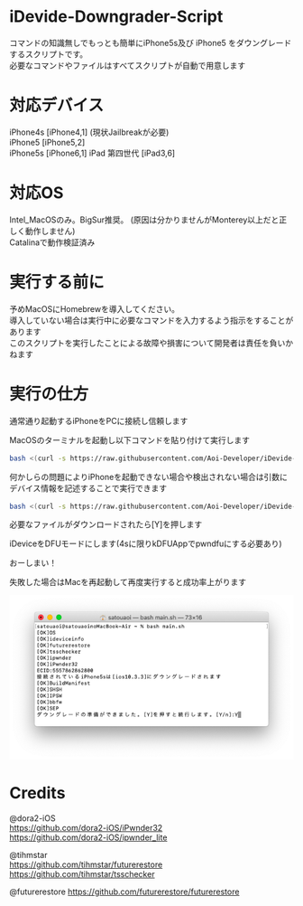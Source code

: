 # iDevide-Downgrader-Script

コマンドの知識無しでもっとも簡単にiPhone5s及び iPhone5 をダウングレードするスクリプトです。  
必要なコマンドやファイルはすべてスクリプトが自動で用意します

# 対応デバイス

iPhone4s [iPhone4,1] (現状Jailbreakが必要)  
iPhone5 [iPhone5,2]  
iPhone5s [iPhone6,1]
iPad 第四世代 [iPad3,6]

# 対応OS

Intel_MacOSのみ。BigSur推奨。  (原因は分かりませんがMonterey以上だと正しく動作しません)  
Catalinaで動作検証済み

# 実行する前に

予めMacOSにHomebrewを導入してください。  
導入していない場合は実行中に必要なコマンドを入力するよう指示をすることがあります  
このスクリプトを実行したことによる故障や損害について開発者は責任を負いかねます

# 実行の仕方

通常通り起動するiPhoneをPCに接続し信頼します  

MacOSのターミナルを起動し以下コマンドを貼り付けて実行します  
```sh
bash <(curl -s https://raw.githubusercontent.com/Aoi-Developer/iDevide-Downgrader-Script/main/main.sh)
```
何かしらの問題によりiPhoneを起動できない場合や検出されない場合は引数にデバイス情報を記述することで実行できます  
```sh
bash <(curl -s https://raw.githubusercontent.com/Aoi-Developer/iDevide-Downgrader-Script/main/main.sh) [device MODEL] [ECID]
```

必要なファイルがダウンロードされたら[Y]を押します  

iDeviceをDFUモードにします(4sに限りkDFUAppでpwndfuにする必要あり)  

おーしまい！ 

失敗した場合はMacを再起動して再度実行すると成功率上がります

![test](Docs/terminal.png)

# Credits

@dora2-iOS  
https://github.com/dora2-iOS/iPwnder32  
https://github.com/dora2-iOS/ipwnder_lite  

@tihmstar  
https://github.com/tihmstar/futurerestore  
https://github.com/tihmstar/tsschecker

@futurerestore
https://github.com/futurerestore/futurerestore
